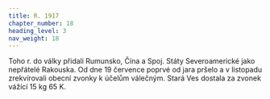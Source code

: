 ```yaml
---
title: R. 1917
chapter_number: 18
heading_level: 3
nav_weight: 18
---
```




Toho r. do války přidali Rumunsko, Čína a Spoj. Státy Severoamerické jako nepřátelé Rakouska.
Od dne 19 července poprvé od jara pršelo a v listopadu zrekvírovali obecní zvonky k účelům
válečným. Stará Ves dostala za zvonek vážící 15 kg 65 K.
